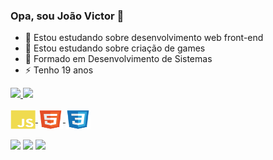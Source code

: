 ### Opa, sou João Victor 👋

- 🔭 Estou estudando sobre desenvolvimento web front-end
- 👾 Estou estudando sobre criação de games
- 🌱 Formado em Desenvolvimento de Sistemas 
- ⚡ Tenho 19 anos 

 <div>
   <a href="https://github.com/medeiros319">
   <img height="180em" src="https://github-readme-stats.vercel.app/api?username=medeiros319&show_icons=true&theme=tokyonight&include_all_commits=true&count_private=true"/>
   <img height="180em" src="https://github-readme-stats.vercel.app/api/top-langs/?username=medeiros319&layout=compact&langs_count=6&theme=tokyonight"/>
</div>

<div style="display: inline_block"><br>
  <img align="center" alt="Js" height="30" width="40" src="https://raw.githubusercontent.com/devicons/devicon/master/icons/javascript/javascript-plain.svg">
  <img align="center" alt="HTML" height="30" width="40" src="https://raw.githubusercontent.com/devicons/devicon/master/icons/html5/html5-original.svg">
  <img align="center" alt="CSS" height="30" width="40" src="https://raw.githubusercontent.com/devicons/devicon/master/icons/css3/css3-original.svg">
</div>
 
 <br>
 
<div>
   <a href="https://instagram.com/j.victor_319" target="_blank"><img src="https://img.shields.io/badge/-Instagram-%23E4405F?style=for-the-badge&logo=instagram&logoColor=white" target="_blank"></a>
 <a href="https://discord.gg/jv" target="_blank"><img src="https://img.shields.io/badge/Discord-7289DA?style=for-the-badge&logo=discord&logoColor=white" target="_blank"></a> 
  <a href="https://www.linkedin.com/in/joão-victor-undefined-b4260726a/" target="_blank"><img src="https://img.shields.io/badge/-LinkedIn-%230077B5?style=for-the-badge&logo=linkedin&logoColor=white" target="_blank"></a> 
 
  <!--![snake gif](https://github.com/medeiros319/medeiros319/blob/output/github-contribution-grid-snake.svg)-->
  
</div>
